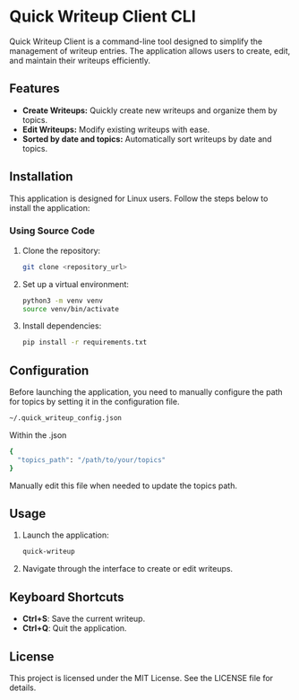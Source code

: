 # Quick Writeup Client CLI

Quick Writeup Client is a command-line tool designed to simplify the management of writeup entries. The application allows users to create, edit, and maintain their writeups efficiently.

## Features
- **Create Writeups:** Quickly create new writeups and organize them by topics.
- **Edit Writeups:** Modify existing writeups with ease.
- **Sorted by date and topics:** Automatically sort writeups by date and topics.

## Installation
This application is designed for Linux users. Follow the steps below to install the application:

### Using Source Code
1. Clone the repository:
   ```bash
   git clone <repository_url>
   ```
2. Set up a virtual environment:
   ```bash
   python3 -m venv venv
   source venv/bin/activate
   ```
3. Install dependencies:
   ```bash
   pip install -r requirements.txt
   ```

## Configuration
Before launching the application, you need to manually configure the path for topics by setting it in the configuration file.
```bash
~/.quick_writeup_config.json
```

Within the .json
```bash
{
  "topics_path": "/path/to/your/topics"
}
```

Manually edit this file when needed to update the topics path.

## Usage
1. Launch the application:
   ```bash
   quick-writeup
   ```

2. Navigate through the interface to create or edit writeups.

## Keyboard Shortcuts
- **Ctrl+S**: Save the current writeup.
- **Ctrl+Q**: Quit the application.



## License
This project is licensed under the MIT License. See the LICENSE file for details.
